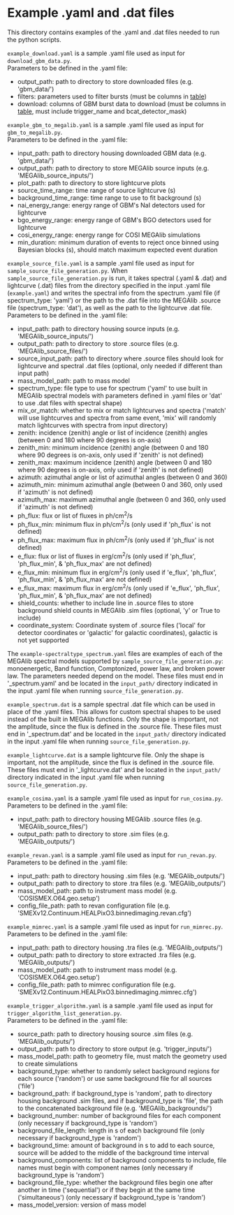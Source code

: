 # Example .yaml and .dat files

This directory contains examples of the .yaml and .dat files needed to run the python scripts.

`example_download.yaml` is a sample .yaml file used as input for `download_gbm_data.py`.    
Parameters to be defined in the .yaml file:    
- output_path: path to directory to store downloaded files (e.g. 'gbm_data/')
- filters: parameters used to filter bursts (must be columns in [table](https://heasarc.gsfc.nasa.gov/db-perl/W3Browse/w3table.pl?tablehead=name%3Dfermigbrst&Action=More+Options))
- download: columns of GBM burst data to download (must be columns in [table](https://heasarc.gsfc.nasa.gov/db-perl/W3Browse/w3table.pl?tablehead=name%3Dfermigbrst&Action=More+Options), must include trigger_name and bcat_detector_mask)    

`example_gbm_to_megalib.yaml` is a sample .yaml file used as input for `gbm_to_megalib.py`.      
Parameters to be defined in the .yaml file:      
- input_path: path to directory housing downloaded GBM data (e.g. 'gbm_data/')      
- output_path: path to directory to store MEGAlib source inputs (e.g. 'MEGAlib_source_inputs/')       
- plot_path: path to directory to store lightcurve plots      
- source_time_range: time range of source lightcurve (s)     
- background_time_range: time range to use to fit background (s)     
- nai_energy_range: energy range of GBM's NaI detectors used for lightcurve     
- bgo_energy_range: energy range of GBM's BGO detectors used for lightcurve     
- cosi_energy_range: energy range for COSI MEGAlib simulations 
- min_duration: minimum duration of events to reject once binned using Bayesian blocks (s), should match maximum expected event duration      

`example_source_file.yaml` is a sample .yaml file used as input for `sample_source_file_generation.py`. When `sample_source_file_generation.py` is run, it takes spectral (.yaml & .dat) and lightcurve (.dat) files from the directory specified in the input .yaml file (`example.yaml`) and writes the spectral info from the spectrum .yaml file (if spectrum_type: 'yaml') or the path to the .dat file into the MEGAlib .source file (spectrum_type: 'dat'), as well as the path to the lightcurve .dat file.      
Parameters to be defined in the .yaml file:  
- input_path: path to directory housing source inputs (e.g. 'MEGAlib_source_inputs/')   
- output_path: path to directory to store .source files (e.g. 'MEGAlib_source_files/')  
- source_input_path: path to directory where .source files should look for lightcurve and spectral .dat files (optional, only needed if different than input path)      
- mass_model_path: path to mass model  
- spectrum_type: file type to use for spectrum ('yaml' to use built in MEGAlib spectral models with parameters defined in .yaml files or 'dat' to use .dat files with spectral shape)  
- mix_or_match: whether to mix or match lightcurves and spectra ('match' will use lightcurves and spectra from same event, 'mix' will randomly match lightcurves with spectra from input directory)  
- zenith: incidence (zenith) angle or list of incidence (zenith) angles (between 0 and 180 where 90 degrees is on-axis)    
- zenith_min: minimum incidence (zenith) angle (between 0 and 180 where 90 degrees is on-axis, only used if 'zenith' is not defined)     
- zenith_max: maximum incidence (zenith) angle (between 0 and 180 where 90 degrees is on-axis, only used if 'zenith' is not defined)     
- azimuth: azimuthal angle or list of azimuthal angles (between 0 and 360)    
- azimuth_min: minimum azimuthal angle (between 0 and 360, only used if 'azimuth' is not defined)     
- azimuth_max: maximum azimuthal angle (between 0 and 360, only used if 'azimuth' is not defined)     
- ph_flux: flux or list of fluxes in ph/cm<sup>2</sup>/s   
- ph_flux_min: minimum flux in ph/cm<sup>2</sup>/s (only used if 'ph_flux' is not defined)    
- ph_flux_max: maximum flux in ph/cm<sup>2</sup>/s (only used if 'ph_flux' is not defined)    
- e_flux: flux or list of fluxes in erg/cm<sup>2</sup>/s (only used if 'ph_flux', 'ph_flux_min', & 'ph_flux_max' are not defined)      
- e_flux_min: minimum flux in erg/cm<sup>2</sup>/s (only used if 'e_flux', 'ph_flux', 'ph_flux_min', & 'ph_flux_max' are not defined)    
- e_flux_max: maximum flux in erg/cm<sup>2</sup>/s (only used if 'e_flux', 'ph_flux', 'ph_flux_min', & 'ph_flux_max' are not defined)    
- shield_counts: whether to include line in .source files to store background shield counts in MEGAlib .sim files (optional, 'y' or True to include)   
- coordinate_system: Coordinate system of .source files ('local' for detector coordinates or 'galactic' for galactic coordinates), galactic is not yet supported   

The `example-spectraltype_spectrum.yaml` files are examples of each of the MEGAlib spectral models supported by `sample_source_file_generation.py`: monoenergetic, Band function, Comptonized, power law, and broken power law. The parameters needed depend on the model. These files must end in '_spectrum.yaml' and be located in the `input_path/` directory indicated in the input .yaml file when running `source_file_generation.py`.      

`example_spectrum.dat` is a sample spectral .dat file which can be used in place of the .yaml files. This allows for custom spectral shapes to be used instead of the built in MEGAlib functions. Only the shape is important, not the amplitude, since the flux is defined in the .source file. These files must end in '_spectrum.dat' and be located in the `input_path/` directory indicated in the input .yaml file when running `source_file_generation.py`.      

`example_lightcurve.dat` is a sample lightcurve file. Only the shape is important, not the amplitude, since the flux is defined in the .source file. These files must end in '_lightcurve.dat' and be located in the `input_path/` directory indicated in the input .yaml file when running `source_file_generation.py`.    

`example_cosima.yaml` is a sample .yaml file used as input for `run_cosima.py`.     
Parameters to be defined in the .yaml file:   
- input_path: path to directory housing MEGAlib .source files (e.g. 'MEGAlib_source_files/')      
- output_path: path to directory to store .sim files (e.g. 'MEGAlib_outputs/')     

`example_revan.yaml` is a sample .yaml file used as input for `run_revan.py`.     
Parameters to be defined in the .yaml file:   
- input_path: path to directory housing .sim files (e.g. 'MEGAlib_outputs/')      
- output_path: path to directory to store .tra files (e.g. 'MEGAlib_outputs/')    
- mass_model_path: path to instrument mass model (e.g. 'COSISMEX.O64.geo.setup')      
- config_file_path: path to revan configuration file (e.g. 'SMEXv12.Continuum.HEALPixO3.binnedimaging.revan.cfg')      

`example_mimrec.yaml` is a sample .yaml file used as input for `run_mimrec.py`.     
Parameters to be defined in the .yaml file:   
- input_path: path to directory housing .tra files (e.g. 'MEGAlib_outputs/')      
- output_path: path to directory to store extracted .tra files (e.g. 'MEGAlib_outputs/')    
- mass_model_path: path to instrument mass model (e.g. 'COSISMEX.O64.geo.setup')      
- config_file_path: path to mimrec configuration file (e.g. 'SMEXv12.Continuum.HEALPixO3.binnedimaging.mimrec.cfg')     

`example_trigger_algorithm.yaml` is a sample .yaml file used as input for `trigger_algorithm_list_generation.py`.    
Parameters to be defined in the .yaml file:    
- source_path: path to directory housing source .sim files (e.g. 'MEGAlib_outputs/')  
- output_path: path to directory to store output (e.g. 'trigger_inputs/')    
- mass_model_path: path to geometry file, must match the geometry used to create simulations    
- background_type: whether to randomly select background regions for each source ('random') or use same background file for all sources ('file')  
- background_path: if background_type is 'random', path to directory housing background .sim files, and if background_type is 'file', the path to the concatenated background file (e.g. 'MEGAlib_backgrounds/')    
- background_number: number of background files for each component (only necessary if background_type is 'random')    
- background_file_length: length in s of each background file (only necessary if background_type is 'random')    
- background_time: amount of background in s to add to each source, source will be added to the middle of the background time interval    
- background_components: list of background components to include, file names must begin with component names (only necessary if background_type is 'random')    
- background_file_type: whether the background files begin one after another in time ('sequential') or if they begin at the same time ('simultaneous') (only necessary if background_type is 'random')    
- mass_model_version: version of mass model   
